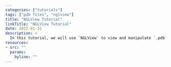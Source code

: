 ```yaml
---
categories: ["tutorials"]
tags: ["pdb files", "nglview"]
title: "NGLView Tutorial"
linkTitle: "NGLView Tutorial"
date: 2022-01-31
description: >
  In this tutorial, we will use `NGLView` to view and manipulate `.pdb` structure files.
resources:
- src: ""
  params:
    byline: ""
---
```


